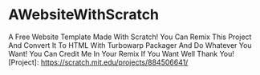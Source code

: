 # AWebsiteWithScratch
A Free Website Template Made With Scratch!
You Can Remix This Project And Convert It To HTML With Turbowarp Packager And Do Whatever You Want!
You Can Credit Me In Your Remix If You Want
Well Thank You!
[Project]: https://scratch.mit.edu/projects/884506641/
